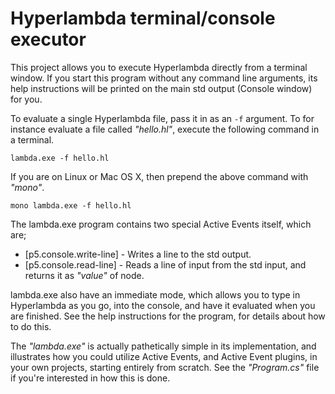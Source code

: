 Hyperlambda terminal/console executor
========

This project allows you to execute Hyperlambda directly from a terminal window. If you start this
program without any command line arguments, its help instructions will be printed on
the main std output (Console window) for you.

To evaluate a single Hyperlambda file, pass it in as an `-f` argument. To for instance
evaluate a file called _"hello.hl"_, execute the following command in a terminal.

```
lambda.exe -f hello.hl
```

If you are on Linux or Mac OS X, then prepend the above command with _"mono"_.

```
mono lambda.exe -f hello.hl
```

The lambda.exe program contains two special Active Events itself, which are;

* [p5.console.write-line] - Writes a line to the std output.
* [p5.console.read-line] - Reads a line of input from the std input, and returns it as _"value"_ of node.

lambda.exe also have an immediate mode, which allows you to type in Hyperlambda as you go, into the console, 
and have it evaluated when you are finished. See the help instructions for the program, for details about how to do this.

The _"lambda.exe"_ is actually pathetically simple in its implementation, and illustrates how you could utilize Active Events, and
Active Event plugins, in your own projects, starting entirely from scratch. See the _"Program.cs"_ file if you're interested in 
how this is done.
